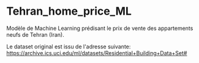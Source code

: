 # Tehran_home_price_ML
Modèle de Machine Learning prédisant le prix de vente des appartements neufs de Tehran (Iran).

Le dataset original est issu de l'adresse suivante: https://archive.ics.uci.edu/ml/datasets/Residential+Building+Data+Set#

